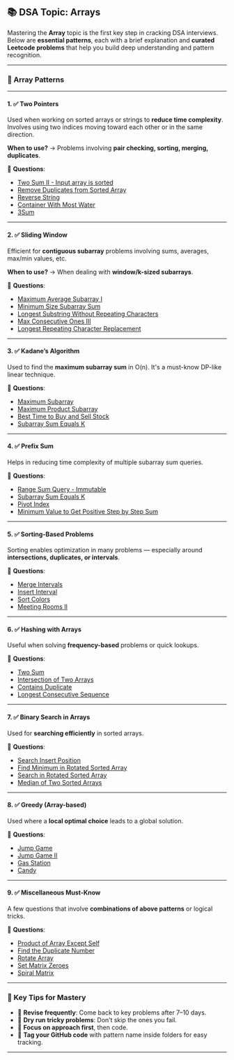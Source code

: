 
## 📚 DSA Topic: Arrays

Mastering the **Array** topic is the first key step in cracking DSA interviews. Below are **essential patterns**, each with a brief explanation and **curated Leetcode problems** that help you build deep understanding and pattern recognition.

---

### 🧩 Array Patterns

---

#### 1. ✅ **Two Pointers**

Used when working on sorted arrays or strings to **reduce time complexity**. Involves using two indices moving toward each other or in the same direction.

**When to use?**
→ Problems involving **pair checking, sorting, merging, duplicates**.

📌 **Questions**:

* [Two Sum II - Input array is sorted](https://leetcode.com/problems/two-sum-ii-input-array-is-sorted/)
* [Remove Duplicates from Sorted Array](https://leetcode.com/problems/remove-duplicates-from-sorted-array/)
* [Reverse String](https://leetcode.com/problems/reverse-string/)
* [Container With Most Water](https://leetcode.com/problems/container-with-most-water/)
* [3Sum](https://leetcode.com/problems/3sum/)

---

#### 2. ✅ **Sliding Window**

Efficient for **contiguous subarray** problems involving sums, averages, max/min values, etc.

**When to use?**
→ When dealing with **window/k-sized subarrays**.

📌 **Questions**:

* [Maximum Average Subarray I](https://leetcode.com/problems/maximum-average-subarray-i/)
* [Minimum Size Subarray Sum](https://leetcode.com/problems/minimum-size-subarray-sum/)
* [Longest Substring Without Repeating Characters](https://leetcode.com/problems/longest-substring-without-repeating-characters/)
* [Max Consecutive Ones III](https://leetcode.com/problems/max-consecutive-ones-iii/)
* [Longest Repeating Character Replacement](https://leetcode.com/problems/longest-repeating-character-replacement/)

---

#### 3. ✅ **Kadane’s Algorithm**

Used to find the **maximum subarray sum** in O(n). It's a must-know DP-like linear technique.

📌 **Questions**:

* [Maximum Subarray](https://leetcode.com/problems/maximum-subarray/)
* [Maximum Product Subarray](https://leetcode.com/problems/maximum-product-subarray/)
* [Best Time to Buy and Sell Stock](https://leetcode.com/problems/best-time-to-buy-and-sell-stock/)
* [Subarray Sum Equals K](https://leetcode.com/problems/subarray-sum-equals-k/)

---

#### 4. ✅ **Prefix Sum**

Helps in reducing time complexity of multiple subarray sum queries.

📌 **Questions**:

* [Range Sum Query - Immutable](https://leetcode.com/problems/range-sum-query-immutable/)
* [Subarray Sum Equals K](https://leetcode.com/problems/subarray-sum-equals-k/)
* [Pivot Index](https://leetcode.com/problems/find-pivot-index/)
* [Minimum Value to Get Positive Step by Step Sum](https://leetcode.com/problems/minimum-value-to-get-positive-step-by-step-sum/)

---

#### 5. ✅ **Sorting-Based Problems**

Sorting enables optimization in many problems — especially around **intersections, duplicates, or intervals**.

📌 **Questions**:

* [Merge Intervals](https://leetcode.com/problems/merge-intervals/)
* [Insert Interval](https://leetcode.com/problems/insert-interval/)
* [Sort Colors](https://leetcode.com/problems/sort-colors/)
* [Meeting Rooms II](https://leetcode.com/problems/meeting-rooms-ii/)

---

#### 6. ✅ **Hashing with Arrays**

Useful when solving **frequency-based** problems or quick lookups.

📌 **Questions**:

* [Two Sum](https://leetcode.com/problems/two-sum/)
* [Intersection of Two Arrays](https://leetcode.com/problems/intersection-of-two-arrays/)
* [Contains Duplicate](https://leetcode.com/problems/contains-duplicate/)
* [Longest Consecutive Sequence](https://leetcode.com/problems/longest-consecutive-sequence/)

---

#### 7. ✅ **Binary Search in Arrays**

Used for **searching efficiently** in sorted arrays.

📌 **Questions**:

* [Search Insert Position](https://leetcode.com/problems/search-insert-position/)
* [Find Minimum in Rotated Sorted Array](https://leetcode.com/problems/find-minimum-in-rotated-sorted-array/)
* [Search in Rotated Sorted Array](https://leetcode.com/problems/search-in-rotated-sorted-array/)
* [Median of Two Sorted Arrays](https://leetcode.com/problems/median-of-two-sorted-arrays/)

---

#### 8. ✅ **Greedy (Array-based)**

Used where a **local optimal choice** leads to a global solution.

📌 **Questions**:

* [Jump Game](https://leetcode.com/problems/jump-game/)
* [Jump Game II](https://leetcode.com/problems/jump-game-ii/)
* [Gas Station](https://leetcode.com/problems/gas-station/)
* [Candy](https://leetcode.com/problems/candy/)

---

#### 9. ✅ **Miscellaneous Must-Know**

A few questions that involve **combinations of above patterns** or logical tricks.

📌 **Questions**:

* [Product of Array Except Self](https://leetcode.com/problems/product-of-array-except-self/)
* [Find the Duplicate Number](https://leetcode.com/problems/find-the-duplicate-number/)
* [Rotate Array](https://leetcode.com/problems/rotate-array/)
* [Set Matrix Zeroes](https://leetcode.com/problems/set-matrix-zeroes/)
* [Spiral Matrix](https://leetcode.com/problems/spiral-matrix/)

---

### 🧠 Key Tips for Mastery

* 🔁 **Revise frequently**: Come back to key problems after 7–10 days.
* 📝 **Dry run tricky problems**: Don’t skip the ones you fail.
* 🚀 **Focus on approach first**, then code.
* 📌 **Tag your GitHub code** with pattern name inside folders for easy tracking.

---
